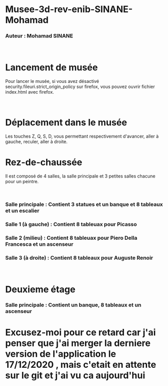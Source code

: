 # Musee-3d-rev-enib-SINANE-Mohamad

### Auteur : Mohamad SINANE

<br>

# Lancement de musée

Pour lancer le musée, si vous avez désactivé security.fileuri.strict_origin_policy sur firefox, vous pouvez ouvrir fichier index.html avec firefox.

<br>

# Déplacement dans le musée

Les touches Z, Q, S, D, vous permettant respectivement d'avancer, aller à gauche, reculer, aller à droite.


# Rez-de-chaussée

Il est composé de 4 salles, la salle principale et 3 petites salles chacune pour un peintre.

<br>


### Salle principale : Contient 3 statues et un banque et 8 tableaux et un escalier


### Salle 1 (à gauche) : Contient 8 tableuax pour Picasso


### Salle 2 (milieu) : Contient 8 tableuax pour Piero Della Francesca et un ascenseur


### Salle 3 (à droite) : Contient 8 tableaux pour Auguste Renoir


<br>

# Deuxieme étage

### Salle principale : Contient un banque, 8 tableaux et un ascenseur



# Excusez-moi pour ce retard car j'ai penser que j'ai merger la derniere version de l'application le 17/12/2020 , mais c'etait en attente sur le git et j'ai vu ca aujourd'hui 